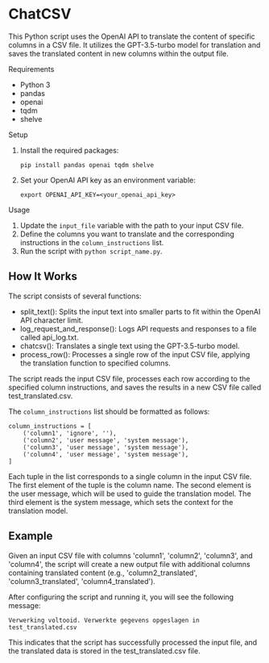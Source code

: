 # ChatCSV

This Python script uses the OpenAI API to translate the content of specific columns in a CSV file. It utilizes the GPT-3.5-turbo model for translation and saves the translated content in new columns within the output file.

Requirements
- Python 3
- pandas
- openai
- tqdm
- shelve

Setup
1. Install the required packages:
   ```
   pip install pandas openai tqdm shelve
   ```
2. Set your OpenAI API key as an environment variable:
   ```
   export OPENAI_API_KEY=<your_openai_api_key>
   ```

Usage
1. Update the `input_file` variable with the path to your input CSV file.
2. Define the columns you want to translate and the corresponding instructions in the `column_instructions` list.
3. Run the script with `python script_name.py`.

## How It Works
The script consists of several functions:

- split_text(): Splits the input text into smaller parts to fit within the OpenAI API character limit.
- log_request_and_response(): Logs API requests and responses to a file called api_log.txt.
- chatcsv(): Translates a single text using the GPT-3.5-turbo model.
- process_row(): Processes a single row of the input CSV file, applying the translation function to specified columns.

The script reads the input CSV file, processes each row according to the specified column instructions, and saves the results in a new CSV file called test_translated.csv.

The `column_instructions` list should be formatted as follows:

```
column_instructions = [
    ('column1', 'ignore', ''),
    ('column2', 'user message', 'system message'),
    ('column3', 'user message', 'system message'),
    ('column4', 'user message', 'system message'),
]
```

Each tuple in the list corresponds to a single column in the input CSV file.
The first element of the tuple is the column name.
The second element is the user message, which will be used to guide the translation model.
The third element is the system message, which sets the context for the translation model.

## Example
Given an input CSV file with columns 'column1', 'column2', 'column3', and 'column4', the script will create a new output file with additional columns containing translated content (e.g., 'column2_translated', 'column3_translated', 'column4_translated').

After configuring the script and running it, you will see the following message:

```
Verwerking voltooid. Verwerkte gegevens opgeslagen in test_translated.csv
```
This indicates that the script has successfully processed the input file, and the translated data is stored in the test_translated.csv file.
